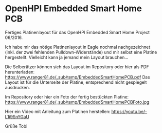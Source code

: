 # OpenHPI Embedded Smart Home PCB

Fertiges Platinenlayout für das OpenHPI Embedded Smart Home Project 06/2016.

Ich habe mir das nötige Platinenlayout in Eagle nochmal nachgezeichnet (inkl. der zwei fehlenden Pulldown-Widerstände) und mir selbst eine Platine hergestellt. Vielleicht kann ja jemand mein Layout brauchen...

Die Selberätzer können sich das Layout im Repository oder hier als PDF herunterladen: https://www.ranger81.de/_sub/temp/EmbeddedSmartHomePCB.pdf Das Layout ist für die Unterseite der Platine, entsprechend nicht gespiegelt ausdrucken.

Im Repository oder hier ein Foto der fertig bestückten Platine: https://www.ranger81.de/_sub/temp/EmbeddedSmartHomePCBFoto.jpg

Hier ein Video mit Anleitung zum Platinen herstellen: https://youtu.be/-L1i9SnYGaU

Grüße Tobi
